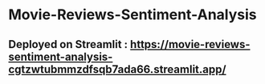 # Movie-Reviews-Sentiment-Analysis

## Deployed on Streamlit : https://movie-reviews-sentiment-analysis-cgtzwtubmmzdfsqb7ada66.streamlit.app/

